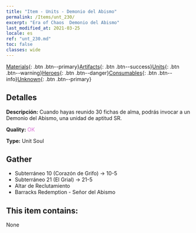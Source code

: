 ```yaml
---
title: "Item - Units - Demonio del Abismo"
permalink: /Items/unt_230/
excerpt: "Era of Chaos  Demonio del Abismo"
last_modified_at: 2021-03-25
locale: es
ref: "unt_230.md"
toc: false
classes: wide
---
```

 [Materials](/es/Items/){: .btn .btn--primary}[Artifacts](/es/Items/Artifacts/){: .btn .btn--success}[Units](/es/Items/Units/){: .btn .btn--warning}[Heroes](/es/Items/Heroes/){: .btn .btn--danger}[Consumables](/es/Items/Consumables/){: .btn .btn--info}[Unknown](/es/Items/Unknown/){: .btn .btn--primary}

## Detalles
 **Descripción:** Cuando hayas reunido 30 fichas de alma, podrás invocar a un Demonio del Abismo, una unidad de aptitud SR.

 **Quality:** <span style="color: #DA70D6">OK</span>

 **Type:** Unit Soul

## Gather

*    Subterráneo 10 (Corazón de Grifo) -> 10-5 
*    Subterráneo 21 (El Grial) -> 21-5 
*    Altar de Reclutamiento 
*    Barracks Redemption - Señor del Abismo 

## This item contains:

  None

